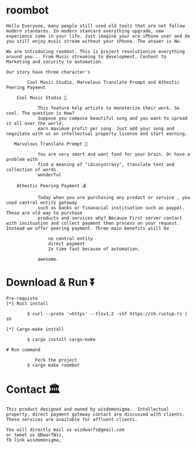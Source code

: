 # roombot

    Hello Everyone, many people still used old tools that are not follow modern standards. In modern stancard everything upgrade, new experience come in your life. Just imagine your are iPhone user and do you still enjoy music stream without your iPhone. The answer is No.

    We are introducing roombot. This is project revolutionize everything around you... From Music streaming to development, Content to Marketing and security to automation.

    Our story have three character's 

            Cool Music Studio, Marvelous Translate Prompt and Athestic Peering Payment

        Cool Music Studio 🎵

                This feature help artists to monoterize their work. So cool. The question is How?
                Suppose you compose beautiful song and you want to spread it all over the world,
                earn maximum profit per song. Just add your song and negoitate with us on intellectual property license and start earning.

       Marvelous Translate Prompt 🧔

                You are very smart and want food for your brain. Or have a problem with
                find a meaning of "idiosyncrasy", translate text and collection of words. 
                wonderful    

        Athestic Peering Payment 💰

                Today when you are purchasing any product or service , you used central entity gateway
                such as banks or finanacial instituation such as paypal. These are old way to purchase
                products and services why? Because First server contact with insituation and collect payment then process on your request. Instead we offer peering payment. Three main benefits wiill be

                    no central entity
                    direct payment
                    2x time fast because of automation.

                awesome.   

# Download & Run ⏬

    Pre-requiste 
    [*] Rust install

            $ curl --proto '=https' --tlsv1.2 -sSf https://sh.rustup.rs | sh
    
    [*] Cargo-make install

            $ cargo install cargo-make

    # Run command
               
               Fork the project
            $ cargo make roombot

# Contact 🏛️
    This product designed and owned by wisdomenigma.  Intellectual property, direct payment gateway contact are discussed with clients. These services are available for affluent clients.

    You will directly mail us wizdwarfs@gmail.com
    or tweet us @DwarfWiz,
    fb link wisdomenigma,
